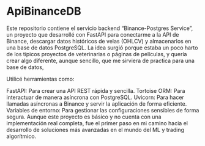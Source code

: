 # ApiBinanceDB
Este repositorio contiene el servicio backend “Binance-Postgres Service”, un proyecto que desarrollé con FastAPI para conectarme a la API de Binance, descargar datos históricos de velas (OHLCV) y almacenarlos en una base de datos PostgreSQL. La idea surgió porque estaba un poco harto de los típicos proyectos de veterinarias o páginas de películas, y quería crear algo diferente, aunque sencillo, que me sirviera de practica para una base de datos,

Utilicé herramientas como:

FastAPI: Para crear una API REST rápida y sencilla.
Tortoise ORM: Para interactuar de manera asíncrona con PostgreSQL.
 Uvicorn: Para hacer llamadas asíncronas a Binance y servir la aplicación de forma eficiente.
Variables de entorno: Para gestionar las configuraciones sensibles de forma segura.
Aunque este proyecto es básico y no cuenta con una implementación real completa, fue el primer paso en mi camino hacia el desarrollo de soluciones más avanzadas en el mundo del ML y trading algorítmico.


